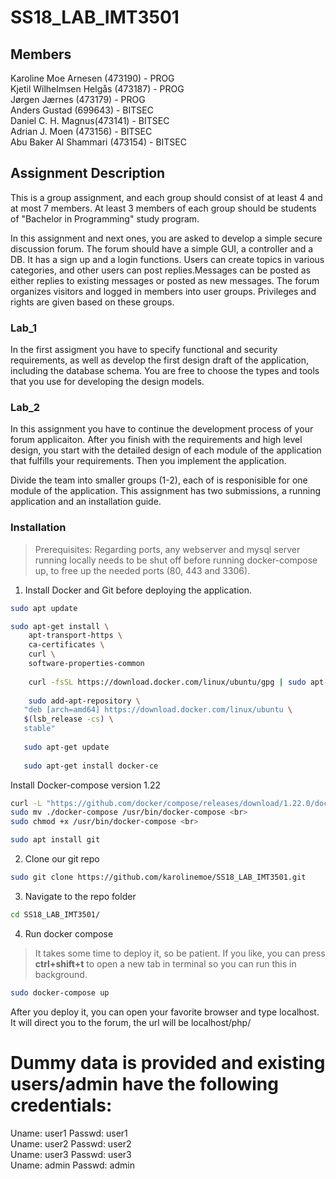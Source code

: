 # SS18_LAB_IMT3501

## Members  
Karoline Moe Arnesen (473190) - PROG  
Kjetil Wilhelmsen Helgås (473187) - PROG  
Jørgen Jærnes (473179) - PROG  
Anders Gustad (699643) - BITSEC  
Daniel C. H. Magnus(473141) - BITSEC  
Adrian J. Moen (473156) - BITSEC  
Abu Baker Al Shammari (473154) - BITSEC  

## Assignment Description
This is a group assignment, and each group should consist of at least 4 and at most 7 members. At least 3 members of each group should be students of "Bachelor in Programming" study program. 


In this assignment and next ones, you are asked to develop a simple secure discussion forum. The forum should have a simple GUI, a controller and a DB. It has a sign up and a login functions. Users can create topics in various categories, and other users  can post replies.Messages can be posted as either replies to existing messages or posted as new messages. The forum organizes visitors and logged in members into user groups. Privileges and rights are given based on these groups.  

### Lab_1
In the first assigment you have to specify functional and  security requirements, as well as develop the first design draft of the application, including the database schema. You are free to choose the types and tools that you use for developing the design models. 

### Lab_2
In this assignment you have to continue the development process of your forum applicaiton. After you finish with the requirements and high level design, you start with the detailed design of each module of the application that fulfills your requirements. Then you implement the application.  

Divide the team into smaller groups (1-2), each of is responisible for one module of the application.  This assignment has two submissions, a running application and an installation guide. 


### Installation
> Prerequisites: Regarding ports, any webserver and mysql server running locally needs to be shut off before running docker-compose up, to free up the needed ports (80, 443 and 3306). 

1. Install Docker and Git before deploying the application.

```sh
sudo apt update
```

```sh
sudo apt-get install \
    apt-transport-https \
    ca-certificates \
    curl \
    software-properties-common
    
    curl -fsSL https://download.docker.com/linux/ubuntu/gpg | sudo apt-key add -
    
    sudo add-apt-repository \
   "deb [arch=amd64] https://download.docker.com/linux/ubuntu \
   $(lsb_release -cs) \
   stable"
   
   sudo apt-get update
   
   sudo apt-get install docker-ce
```

Install Docker-compose version 1.22
```sh
curl -L "https://github.com/docker/compose/releases/download/1.22.0/docker-compose-$(uname -s)-$(uname -m)" > ./docker-compose <br>
sudo mv ./docker-compose /usr/bin/docker-compose <br>
sudo chmod +x /usr/bin/docker-compose <br>
```

```sh
sudo apt install git       
```

2. Clone our git repo

```sh
sudo git clone https://github.com/karolinemoe/SS18_LAB_IMT3501.git         
```

3. Navigate to the repo folder

```sh
cd SS18_LAB_IMT3501/
```

4. Run docker compose
> It takes some time to deploy it, so be patient. If you like, you can press __ctrl+shift+t__ to open a new tab in terminal so you can run this in background.

```sh
sudo docker-compose up
```

After you deploy it, you can open your favorite browser and type localhost. It will direct you to the forum, the url will be localhost/php/ <br/>

# Dummy data is provided and existing users/admin have the following credentials: <br/>
Uname: user1 Passwd: user1 <br/>
Uname: user2 Passwd: user2 <br/>
Uname: user3 Passwd: user3 <br/>
Uname: admin Passwd: admin <br/>


